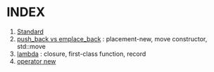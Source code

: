 # INDEX
1. [Standard](STD/README.md)
2. [push_back vs emplace_back](1_pushback_emplaceback.md) : placement-new, move constructor, std::move
3. [lambda](2_lambda.md) : closure, first-class function, record
4. [operator new](3_operator_new.md)